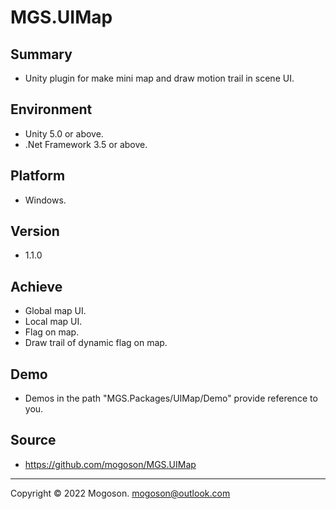 # MGS.UIMap

## Summary
- Unity plugin for make mini map and draw motion trail in scene UI.

## Environment
- Unity 5.0 or above.
- .Net Framework 3.5 or above.

## Platform

- Windows.

## Version

- 1.1.0

## Achieve
- Global map UI.
- Local map UI.
- Flag on map.
- Draw trail of dynamic flag on map.

## Demo
- Demos in the path "MGS.Packages/UIMap/Demo" provide reference to you.

## Source

- https://github.com/mogoson/MGS.UIMap

------

Copyright © 2022 Mogoson.	mogoson@outlook.com